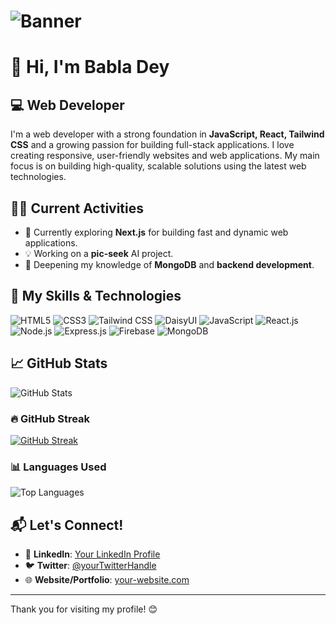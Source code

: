 # ![Banner](https://your-banner-image-url.com)

# 👋 Hi, I'm Babla Dey 
## 💻 Web Developer 

I'm a web developer with a strong foundation in **JavaScript, React, Tailwind CSS** and a growing passion for building full-stack applications. I love creating responsive, user-friendly websites and web applications. My main focus is on building high-quality, scalable solutions using the latest web technologies.

## 🏃‍♂️ Current Activities
- 🚀 Currently exploring **Next.js** for building fast and dynamic web applications.
- 💡 Working on a **pic-seek** AI project.
- 🎯 Deepening my knowledge of **MongoDB** and **backend development**.

## 🔧 My Skills & Technologies

 ![HTML5](https://img.shields.io/badge/-HTML5-E34F26?style=flat&logo=html5&logoColor=white) 
 ![CSS3](https://img.shields.io/badge/-CSS3-1572B6?style=flat&logo=css3&logoColor=white) 
 ![Tailwind CSS](https://img.shields.io/badge/-Tailwind%20CSS-06B6D4?style=flat&logo=tailwindcss&logoColor=white) 
 ![DaisyUI](https://img.shields.io/badge/-DaisyUI-000000?style=flat&logo=data:image/svg+xml;base64,...) 
 ![JavaScript](https://img.shields.io/badge/-JavaScript-F7DF1E?style=flat&logo=javascript&logoColor=black) 
 ![React.js](https://img.shields.io/badge/-React.js-61DAFB?style=flat&logo=react&logoColor=black) ![Node.js](https://img.shields.io/badge/-Node.js-339933?style=flat&logo=node.js&logoColor=white) ![Express.js](https://img.shields.io/badge/-Express.js-000000?style=flat&logo=express&logoColor=white) ![Firebase](https://img.shields.io/badge/-Firebase-FFCA28?style=flat&logo=firebase&logoColor=black)  ![MongoDB](https://img.shields.io/badge/-MongoDB-47A248?style=flat&logo=mongodb&logoColor=white) 

## 📈 GitHub Stats
![GitHub Stats](https://github-readme-stats.vercel.app/api?username=babladey275&show_icons=true&hide_title=true&count_private=true&hide_border=true&theme=radical)

### 🔥 GitHub Streak
[![GitHub Streak](https://streak-stats.demolab.com?user=babladey275&theme=dark)](https://git.io/streak-stats)

### 📊 Languages Used
![Top Languages](https://github-readme-stats.vercel.app/api/top-langs/?username=babladey275&layout=compact&theme=radical)

## 📬 Let's Connect!
- 💼 **LinkedIn**: [Your LinkedIn Profile](#)
- 🐦 **Twitter**: [@yourTwitterHandle](#)
- 🌐 **Website/Portfolio**: [your-website.com](#)

---

Thank you for visiting my profile! 😊

